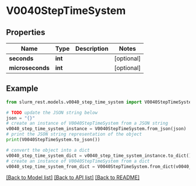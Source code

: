 # V0040StepTimeSystem


## Properties

Name | Type | Description | Notes
------------ | ------------- | ------------- | -------------
**seconds** | **int** |  | [optional] 
**microseconds** | **int** |  | [optional] 

## Example

```python
from slurm_rest.models.v0040_step_time_system import V0040StepTimeSystem

# TODO update the JSON string below
json = "{}"
# create an instance of V0040StepTimeSystem from a JSON string
v0040_step_time_system_instance = V0040StepTimeSystem.from_json(json)
# print the JSON string representation of the object
print(V0040StepTimeSystem.to_json())

# convert the object into a dict
v0040_step_time_system_dict = v0040_step_time_system_instance.to_dict()
# create an instance of V0040StepTimeSystem from a dict
v0040_step_time_system_from_dict = V0040StepTimeSystem.from_dict(v0040_step_time_system_dict)
```
[[Back to Model list]](../README.md#documentation-for-models) [[Back to API list]](../README.md#documentation-for-api-endpoints) [[Back to README]](../README.md)


